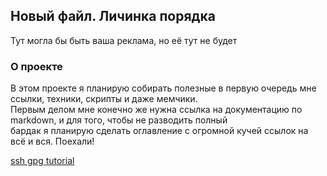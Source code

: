 
## Новый файл. Личинка порядка

Тут могла бы быть ваша реклама, но её тут не будет

### О проекте

В этом проекте я планирую собирать полезные в первую очередь мне ссылки, техники, скрипты и даже мемчики.  
Первым делом мне конечно же нужна ссылка на документацию по markdown, и для того, чтобы не разводить полный  
бардак я планирую сделать оглавление с огромной кучей ссылок на всё и вся. Поехали!

[ssh gpg tutorial](hints/ssh_gpg_usage.md)

